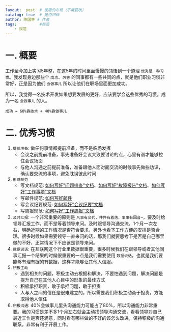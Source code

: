 ```yaml
---
layout:  post  # 使用的布局（不需要改）
catalog: true  # 是否归档
author: 陈国林 # 作者
tags:          #标签
    - 规范
---
```


# 一. 概要
工作至今加上实习5年整，在这5年的时间里面慢慢的领悟到一个道理 `优秀是一种习惯`。我发现身边那些个 `成功`、`厉害` 的同事都有一些共同的点，就是他们职业习惯非常好，正是因为他们 `会做事儿` 所以让他们在职场里面更加成功。

所以，我觉得一名技术开发如果想要发展的更好，应该要学会这些优秀的习惯，成为一名 `会做事儿` 的人。

`成功 = 60%靠技术 + 40%靠做事儿`

# 二. 优秀习惯
1. `提前准备`: 做任何事情都提前准备，而不是临场发挥
   + 会议之前提前准备，事先准备好会议大致要讨论的点，心里有谱才能够控住会议场面
   + 与他人沟通之前提前准备，准备跟他人面对面交流的时候事先做些功课，确认要交流的事项，避免耽误彼此时间
2. `形成规范`
   + 写文档规范: [如何写好"问题排查"文档](https://chenguolin.github.io/2019/01/28/%E4%BC%98%E7%A7%80-6-%E5%A6%82%E4%BD%95%E5%86%99%E5%A5%BD-%E9%97%AE%E9%A2%98%E6%8E%92%E6%9F%A5-%E6%96%87%E6%A1%A3/)、[如何写好"故障报告"文档](https://chenguolin.github.io/2019/01/21/%E8%A7%84%E8%8C%83-2-%E5%A6%82%E4%BD%95%E5%86%99%E5%A5%BD-%E6%95%85%E9%9A%9C%E6%8A%A5%E5%91%8A-%E6%96%87%E6%A1%A3/)、[如何写好"工作事项"文档](https://chenguolin.github.io/2019/01/24/%E8%A7%84%E8%8C%83-4-%E5%A6%82%E4%BD%95%E5%86%99%E5%A5%BD-%E5%B7%A5%E4%BD%9C%E4%BA%8B%E9%A1%B9-%E6%96%87%E6%A1%A3/)
   + 写邮件规范: [如何写好邮件](https://chenguolin.github.io/2019/02/02/%E8%A7%84%E8%8C%83-8-%E5%A6%82%E4%BD%95%E5%86%99%E5%A5%BD%E9%82%AE%E4%BB%B6/)
   + 写会议纪要规范: [如何写好"会议纪要"文档](https://chenguolin.github.io/2019/01/25/%E4%BC%98%E7%A7%80-5-%E5%A6%82%E4%BD%95%E5%86%99%E5%A5%BD-%E4%BC%9A%E8%AE%AE%E7%BA%AA%E8%A6%81-%E6%96%87%E6%A1%A3/)
   + 写周报规范: [如何写好"工作周报"文档](https://chenguolin.github.io/2019/01/24/%E4%BC%98%E7%A7%80-3-%E5%A6%82%E4%BD%95%E5%86%99%E5%A5%BD-%E5%B7%A5%E4%BD%9C%E5%91%A8%E6%8A%A5-%E6%96%87%E6%A1%A3/)
3. `及时汇报`: 一个非常重要的原则是 `凡事有交代，件件有着落，事事有回音~`，要及时给领导汇报工作，而不是等着领导来问。及时跟领导沟通交流，1个月一次左右，明确近期的工作情况是否符合要求，另外也看下工作方便的安排是否合理。很多时候如果需要领导一直来问的话，那我们就要思考下是否是自己哪里做的不好，正常情况下不应该是领导来问。
4. `数据说话`: 在互联网这个行业里数据很重要，很多时候我们在跟领导或者其他同事汇报一个结果的时候很重要的一点是我们需要使用 `数据说话`，也就是我们要能够有理有据的有数据，这样才能够让其他人信服。
5. `积极主动`
   + 遇到相关的问题，积极主动去根据和解决，不要怕遇到问题，解决问题是提升自己在其他人心目中的形象的最佳方式
   + 积极承担职责，敢于承担问题，敢于担责
   + 人与人之间的信任是很难建立的，所以需要我们积极主动勇于担责，方能取得他人信任
6. `积极沟通`: 40%会做事儿里头沟通能力可能占了80%，所以沟通能力非常重要。我的习惯是差不多1个月左右就会主动找领导沟通交流，看看领导对自己最近工作是否还满意，同时看有哪些做的不好的该怎么改进，保持积极的沟通联系，非常有利于开展工作。



